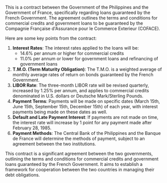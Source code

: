 This is a contract between the Government of the Philippines and the Government of France, specifically regarding loans guaranteed by the French Government. The agreement outlines the terms and conditions for commercial credits and government loans to be guaranteed by the Compagnie Française d'Assurance pour le Commerce Exterieur (COFACE).

Here are some key points from the contract:

1. **Interest Rates**: The interest rates applied to the loans will be:
	* 14.6% per annum or higher for commercial credits
	* 11.0% per annum or lower for government loans and refinancing of government loans
2. **T.M.O. (Term Maturity Obligation)**: The T.M.O. is a weighted average of monthly average rates of return on bonds guaranteed by the French Government.
3. **LIBOR Rate**: The three-month LIBOR rate will be revised quarterly, increased by 1.25% per annum, and applies to commercial credits denominated in U.S. dollars or Deutsche Mark/Sterling Pounds.
4. **Payment Terms**: Payments will be made on specific dates (March 15th, June 15th, September 15th, December 15th) of each year, with interest payments being made on these dates as well.
5. **Default and Late Payment Interest**: If payments are not made on time, the interest rate will increase by 1 point for any payment made after February 28, 1985.
6. **Payment Methods**: The Central Bank of the Philippines and the Banque de France will determine the methods of payment, subject to an agreement between the two institutions.

This contract is a significant agreement between the two governments, outlining the terms and conditions for commercial credits and government loans guaranteed by the French Government. It aims to establish a framework for cooperation between the two countries in managing their debt obligations.